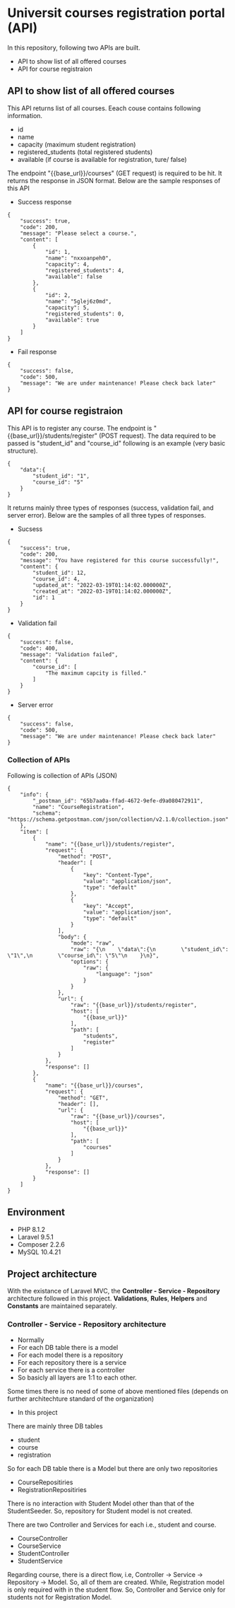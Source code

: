 # Universit courses registration portal (API)

In this repository, following two APIs are built.

- API to show list of all offered courses
- API for course registraion

## API to show list of all offered courses

This API returns list of all courses. Eeach couse contains following information.
- id
- name
- capacity (maximum student registration)
- registered_students (total registered students)
- available (if course is available for registration, ture/ false)

The endpoint "{{base_url}}/courses" (GET request) is required to be hit. It returns the response in JSON format. Below are the sample responses of this API

- Success response
```
{
    "success": true,
    "code": 200,
    "message": "Please select a course.",
    "content": [
        {
            "id": 1,
            "name": "nxxoanpeh0",
            "capacity": 4,
            "registered_students": 4,
            "available": false
        },
        {
            "id": 2,
            "name": "5glej6z0md",
            "capacity": 5,
            "registered_students": 0,
            "available": true
        }
    ]
}

```
- Fail response 
```
{
    "success": false,
    "code": 500,
    "message": "We are under maintenance! Please check back later"
}
```

## API for course registraion

This API is to register any course. The endpoint is "{{base_url}}/students/register" (POST request). The data required to be passed is "student_id" and "course_id" following is an example (very basic structure).

```
{
    "data":{
        "student_id": "1",
        "course_id": "5"
    }
}
```

It returns mainly three types of responses (success, validation fail, and server error). Below are the samples of all three types of responses.

- Sucsess
```
{
    "success": true,
    "code": 200,
    "message": "You have registered for this course successfully!",
    "content": {
        "student_id": 12,
        "course_id": 4,
        "updated_at": "2022-03-19T01:14:02.000000Z",
        "created_at": "2022-03-19T01:14:02.000000Z",
        "id": 1
    }
}
```

- Validation fail
```
{
    "success": false,
    "code": 400,
    "message": "Validation failed",
    "content": {
        "course_id": [
            "The maximum capcity is filled."
        ]
    }
}
```

- Server error
```
{
    "success": false,
    "code": 500,
    "message": "We are under maintenance! Please check back later"
}
```

### Collection of APIs

Following is collection of APIs (JSON)
```
{
	"info": {
		"_postman_id": "65b7aa0a-ffad-4672-9efe-d9a080472911",
		"name": "CourseRegistration",
		"schema": "https://schema.getpostman.com/json/collection/v2.1.0/collection.json"
	},
	"item": [
		{
			"name": "{{base_url}}/students/register",
			"request": {
				"method": "POST",
				"header": [
					{
						"key": "Content-Type",
						"value": "application/json",
						"type": "default"
					},
					{
						"key": "Accept",
						"value": "application/json",
						"type": "default"
					}
				],
				"body": {
					"mode": "raw",
					"raw": "{\n    \"data\":{\n        \"student_id\": \"1\",\n        \"course_id\": \"5\"\n    }\n}",
					"options": {
						"raw": {
							"language": "json"
						}
					}
				},
				"url": {
					"raw": "{{base_url}}/students/register",
					"host": [
						"{{base_url}}"
					],
					"path": [
						"students",
						"register"
					]
				}
			},
			"response": []
		},
		{
			"name": "{{base_url}}/courses",
			"request": {
				"method": "GET",
				"header": [],
				"url": {
					"raw": "{{base_url}}/courses",
					"host": [
						"{{base_url}}"
					],
					"path": [
						"courses"
					]
				}
			},
			"response": []
		}
	]
}
```

## Environment

- PHP 8.1.2
- Laravel 9.5.1
- Composer 2.2.6
- MySQL 10.4.21

## Project architecture

With the existance of Laravel MVC, the **Controller - Service - Repository** architecture followed in this project. **Validations**, **Rules**, **Helpers** and **Constants** are maintained separately.

### Controller - Service - Repository architecture

- Normally
 - For each DB table there is a model
 - For each model there is a repository
 - For each repository there is a service
 - For each service there is a controller
 - So basicly all layers are 1:1 to each other.

Some times there is no need of some of above mentioned files (depends on further architechture standard of the organization) 

- In this project

There are mainly three DB tables
 - student
 - course
 - registration

So for each DB table there is a Model but there are only two repositories
 - CourseRepositiries
 - RegistrationRepositiries

There is no interaction with Student Model other than that of the StudentSeeder. So, repository for Student model is not created.

There are two Controller and Services for each i.e., student and course.

 - CourseController
 - CourseService
 - StudentController 
 - StudentService

Regarding course, there is a direct flow, i.e, Controller -> Service -> Repository -> Model. So, all of them are created.
While, Registration model is only required with in the student flow. So, Controller and Service only for students not for Registration Model.
